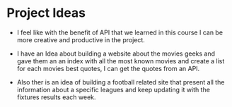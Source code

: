 # Project Ideas

* I feel like with the benefit of API that we learned in this course I can be more creative and productive in the project.

* I have an Idea about building a website about the movies geeks and gave them an an index with all the most known movies and create a list for each movies best quotes, I can get the quotes from an API.

* Also ther is an idea of building a football related site that present all the information about a specific leagues and keep updating it with the fixtures results each week.